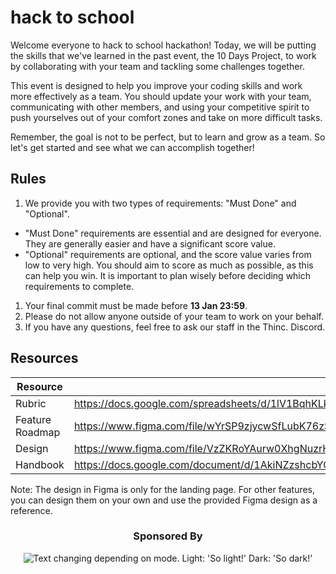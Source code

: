 # hack to school

Welcome everyone to hack to school hackathon! Today, we will be putting the skills that we've learned in the past event, the 10 Days Project, to work by collaborating with your team and tackling some challenges together.

This event is designed to help you improve your coding skills and work more effectively as a team. You should update your work with your team, communicating with other members, and using your competitive spirit to push yourselves out of your comfort zones and take on more difficult tasks.

Remember, the goal is not to be perfect, but to learn and grow as a team. So let's get started and see what we can accomplish together!

## Rules

1. We provide you with two types of requirements: "Must Done" and "Optional".
- "Must Done" requirements are essential and are designed for everyone. They are generally easier and have a significant score value.
- "Optional" requirements are optional, and the score value varies from low to very high. You should aim to score as much as possible, as this can help you win. It is important to plan wisely before deciding which requirements to complete.
1. Your final commit must be made before **13 Jan 23:59**.
2. Please do not allow anyone outside of your team to work on your behalf.
3. If you have any questions, feel free to ask our staff in the Thinc. Discord.

## Resources
| Resource | |
| --- | --- |
| Rubric | https://docs.google.com/spreadsheets/d/1lV1BqhKLklh9ixCBJ2WjzpVy1AR2j49v53-0WT49_8E |
| Feature Roadmap | https://www.figma.com/file/wYrSP9zjycwSfLubK76zSf/Roadmap |
| Design | https://www.figma.com/file/VzZKRoYAurw0XhgNuzrHwa/E-Learning-Platform-(Community) |
| Handbook | https://docs.google.com/document/d/1AkiNZzshcbYGiRp3mD0PCXUHWG6WtaOmzJMd6YfZj6Q |

Note: The design in Figma is only for the landing page. For other features, you can design them on your own and use the provided Figma design as a reference.


<h3 align="center">
Sponsored By
</h3>

<p align="center">
<picture>
  <source media="(prefers-color-scheme: dark)" srcset="https://i.imgur.com/okdL4l1_d.webp?maxwidth=300&fidelity=grand">
  <img alt="Text changing depending on mode. Light: 'So light!' Dark: 'So dark!'" src="https://i.imgur.com/FbC33zA_d.webp?maxwidth=300&fidelity=grand">
</picture>
<p>
